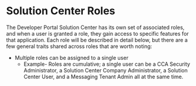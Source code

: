 # Solution Center Roles
The Developer Portal Solution Center has its own set of associated roles, and when a user is granted a role, they gain access to specific features for that application. Each role will be described in detail below, but there are a few general traits shared across roles that are worth noting:

* Multiple roles can be assigned to a single user
    * Example- Roles are cumulative; a single user can be a CCA Security Administrator, a Solution Center Company Administrator, a Solution Center User, and a Messaging Tenant Admin all at the same time.




